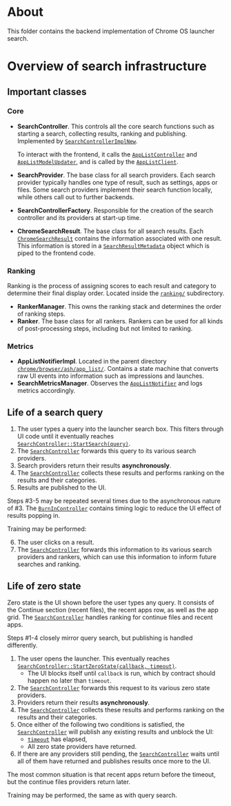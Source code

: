 # About

This folder contains the backend implementation of Chrome OS launcher search.

# Overview of search infrastructure

## Important classes

### Core

- **SearchController**. This controls all the core search functions such as
  starting a search, collecting results, ranking and publishing. Implemented by
  [`SearchControllerImplNew`](https://source.chromium.org/chromium/chromium/src/+/main:chrome/browser/ash/app_list/search/search_controller_impl.h;l=44;drc=ec05d2cd9ff57132c80e7071942626f98c6e3571).

  To interact with the frontend, it calls the 
  [`AppListController`](https://source.chromium.org/chromium/chromium/src/+/main:ash/public/cpp/app_list/app_list_controller.h;l=31;drc=16b9100fa38b90f93e29fb6d7e4578a7eaeb7a1f) and
  [`AppListModelUpdater`](https://source.chromium.org/chromium/chromium/src/+/main:chrome/browser/ash/app_list/app_list_model_updater.h;l=26;drc=4a8573cb240df29b0e4d9820303538fb28e31d84), 
  and is called by the [`AppListClient`](https://source.chromium.org/chromium/chromium/src/+/main:ash/public/cpp/app_list/app_list_client.h;l=36;drc=3a215d1e60a3b32928a50d00ea07ae52ea491a16).
- **SearchProvider**. The base class for all search providers. Each search
  provider typically handles one type of result, such as settings, apps or
  files. Some search providers implement their search function locally, while
  others call out to further backends.
- **SearchControllerFactory**. Responsible for the creation of the search
  controller and its providers at start-up time.
- **ChromeSearchResult**. The base class for all search results. Each
  [`ChromeSearchResult`](https://source.chromium.org/chromium/chromium/src/+/main:chrome/browser/ash/app_list/search/chrome_search_result.h;l=35;drc=f828fc7710b7922a4339c030da3cfe48497d4300) 
  contains the information associated with one result. This information is stored in a 
  [`SearchResultMetadata`](https://source.chromium.org/chromium/chromium/src/+/main:ash/public/cpp/app_list/app_list_types.h;l=571;drc=180c7396abb3e4aa0a020babde5b19e80035ca43) 
  object which is piped to the frontend code.

### Ranking

Ranking is the process of assigning scores to each result and category to
determine their final display order. Located inside the 
[`ranking/`](https://source.chromium.org/chromium/chromium/src/+/main:chrome/browser/ash/app_list/search/ranking/) 
subdirectory.

- **RankerManager**. This owns the ranking stack and determines the order of
  ranking steps.
- **Ranker**. The base class for all rankers. Rankers can be used for all kinds
  of post-processing steps, including but not limited to ranking.

### Metrics

- **AppListNotifierImpl**. Located in the parent directory
  [`chrome/browser/ash/app_list/`](https://source.chromium.org/chromium/chromium/src/+/main:chrome/browser/ash/app_list/). 
  Contains a state machine that converts raw UI events into information such as impressions and launches.
- **SearchMetricsManager**. Observes the [`AppListNotifier`](https://source.chromium.org/chromium/chromium/src/+/main:ash/public/cpp/app_list/app_list_notifier.h;l=28;drc=ccc5ecdf824f172bf8675eb33f5377483289c334)
  and logs metrics accordingly.

## Life of a search query

1. The user types a query into the launcher search box. This filters through UI
   code until it eventually reaches 
   [`SearchController::StartSearch(query)`](https://source.chromium.org/chromium/chromium/src/+/main:chrome/browser/ash/app_list/search/search_controller.h;l=70;drc=ec05d2cd9ff57132c80e7071942626f98c6e3571).
2. The [`SearchController`](https://source.chromium.org/chromium/chromium/src/+/main:chrome/browser/ash/app_list/search/search_controller.h;l=50;drc=ec05d2cd9ff57132c80e7071942626f98c6e3571) 
  forwards this query to its various search providers.
3. Search providers return their results **asynchronously**.
4. The [`SearchController`](https://source.chromium.org/chromium/chromium/src/+/main:chrome/browser/ash/app_list/search/search_controller.h;l=50;drc=ec05d2cd9ff57132c80e7071942626f98c6e3571) 
collects these results and performs ranking on the results and their categories.
5. Results are published to the UI.

Steps #3-5 may be repeated several times due to the asynchronous nature of #3.
The [`BurnInController`](https://source.chromium.org/chromium/chromium/src/+/main:chrome/browser/ash/app_list/search/burnin_controller.h;l=20;drc=f828fc7710b7922a4339c030da3cfe48497d4300) 
contains timing logic to reduce the UI effect of results popping in.

Training may be performed:

6. The user clicks on a result.
7. The [`SearchController`](https://source.chromium.org/chromium/chromium/src/+/main:chrome/browser/ash/app_list/search/search_controller.h;l=50;drc=ec05d2cd9ff57132c80e7071942626f98c6e3571) 
forwards this information to its various search providers and rankers, 
which can use this information to inform future searches and ranking.

## Life of zero state

Zero state is the UI shown before the user types any query. It consists of the
Continue section (recent files), the recent apps row, as well as the app grid.
The [`SearchController`](https://source.chromium.org/chromium/chromium/src/+/main:chrome/browser/ash/app_list/search/search_controller.h;l=50;drc=ec05d2cd9ff57132c80e7071942626f98c6e3571)
handles ranking for continue files and recent apps.

Steps #1-4 closely mirror query search, but publishing is handled differently.

1. The user opens the launcher. This eventually reaches
   [`SearchController::StartZeroState(callback, timeout)`](https://source.chromium.org/chromium/chromium/src/+/main:chrome/browser/ash/app_list/search/search_controller.h;l=72;drc=ec05d2cd9ff57132c80e7071942626f98c6e3571).
   - The UI blocks itself until `callback` is run, which by contract should
     happen no later than `timeout`.
2. The [`SearchController`](https://source.chromium.org/chromium/chromium/src/+/main:chrome/browser/ash/app_list/search/search_controller.h;l=50;drc=ec05d2cd9ff57132c80e7071942626f98c6e3571) 
  forwards this request to its various zero state providers.
3. Providers return their results **asynchronously**.
4. The [`SearchController`](https://source.chromium.org/chromium/chromium/src/+/main:chrome/browser/ash/app_list/search/search_controller.h;l=50;drc=ec05d2cd9ff57132c80e7071942626f98c6e3571) 
  collects these results and performs ranking on the results and their categories.
5. Once either of the following two conditions is satisfied, the
   [`SearchController`](https://source.chromium.org/chromium/chromium/src/+/main:chrome/browser/ash/app_list/search/search_controller.h;l=50;drc=ec05d2cd9ff57132c80e7071942626f98c6e3571) 
   will publish any existing results and unblock the UI:
   - [`timeout`](https://source.chromium.org/chromium/chromium/src/+/main:chrome/browser/ash/app_list/search/search_controller.h;l=73;drc=ec05d2cd9ff57132c80e7071942626f98c6e3571) has elapsed,
   - All zero state providers have returned.
6. If there are any providers still pending, the [`SearchController`](https://source.chromium.org/chromium/chromium/src/+/main:chrome/browser/ash/app_list/search/search_controller.h;l=50;drc=ec05d2cd9ff57132c80e7071942626f98c6e3571) waits until
   all of them have returned and publishes results once more to the UI.

The most common situation is that recent apps return before the timeout, but the
continue files providers return later.

Training may be performed, the same as with query search.
